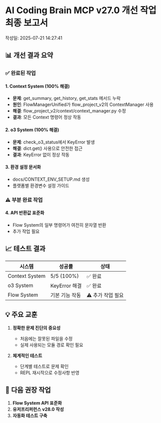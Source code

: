 # AI Coding Brain MCP v27.0 개선 작업 최종 보고서

작성일: 2025-07-21 14:27:41

## 📊 개선 결과 요약

### ✅ 완료된 작업

#### 1. Context System (100% 해결)
- **문제**: get_summary, get_history, get_stats 메서드 누락
- **원인**: FlowManagerUnified가 flow_project_v2의 ContextManager 사용
- **해결**: flow_project_v2/context/context_manager.py 수정
- **결과**: 모든 Context 명령어 정상 작동

#### 2. o3 System (100% 해결)
- **문제**: check_o3_status에서 KeyError 발생
- **해결**: dict.get() 사용으로 안전한 접근
- **결과**: KeyError 없이 정상 작동

#### 3. 환경 설정 문서화
- docs/CONTEXT_ENV_SETUP.md 생성
- 플랫폼별 환경변수 설정 가이드

### ⚠️ 부분 완료 작업

#### 4. API 반환값 표준화
- Flow System의 일부 명령어가 여전히 문자열 반환
- 추가 작업 필요

## 📈 테스트 결과

| 시스템 | 성공률 | 상태 |
|--------|--------|------|
| Context System | 5/5 (100%) | ✅ 완료 |
| o3 System | KeyError 해결 | ✅ 완료 |
| Flow System | 기본 기능 작동 | ⚠️ 추가 작업 필요 |

## 💡 주요 교훈

1. **정확한 문제 진단의 중요성**
   - 처음에는 잘못된 파일을 수정
   - 실제 사용되는 모듈 경로 확인 필요

2. **체계적인 테스트**
   - 단계별 테스트로 문제 확인
   - REPL 재시작으로 수정사항 반영

## 🔄 다음 권장 작업

1. **Flow System API 표준화**
2. **유저프리퍼런스 v28.0 작성**
3. **자동화 테스트 구축**
